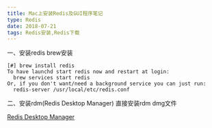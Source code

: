 ```yaml
---
title: Mac上安装Redis及GUI程序笔记
type: Redis
date: 2018-07-21
tags: Redis安装,Redis下载
---
```


一、安装redis
brew安装
```language-bash
[#] brew install redis
To have launchd start redis now and restart at login:
  brew services start redis
Or, if you don't want/need a background service you can just run:
  redis-server /usr/local/etc/redis.conf
```

二、安装rdm(Redis Desktop Manager)
直接安装rdm dmg文件

[Redis Desktop Manager](https://pan.baidu.com/s/10vpdhw7YfDD7G4yZCGtqQg)
